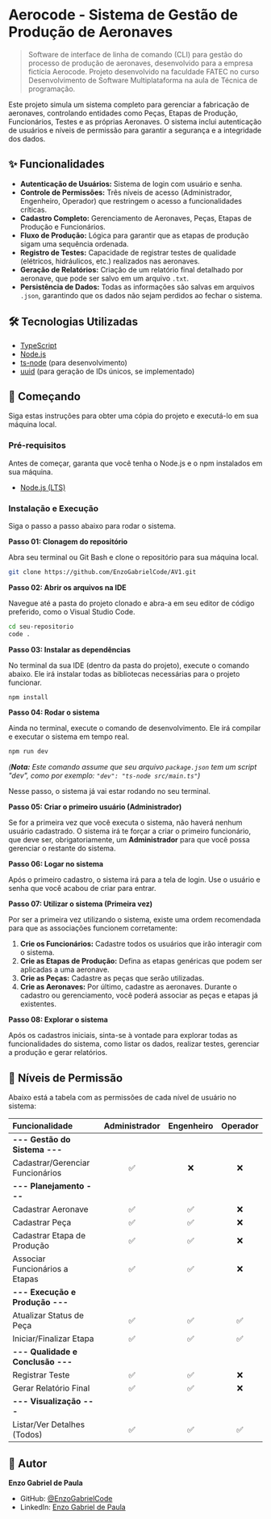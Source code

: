 # Aerocode - Sistema de Gestão de Produção de Aeronaves

> Software de interface de linha de comando (CLI) para gestão do processo de produção de aeronaves, desenvolvido para a empresa fictícia Aerocode.
> Projeto desenvolvido na faculdade FATEC no curso Desenvolvimento de Software Multiplataforma na aula de Técnica de programação.

Este projeto simula um sistema completo para gerenciar a fabricação de aeronaves, controlando entidades como Peças, Etapas de Produção, Funcionários, Testes e as próprias Aeronaves. O sistema inclui autenticação de usuários e níveis de permissão para garantir a segurança e a integridade dos dados.

## ✨ Funcionalidades

* **Autenticação de Usuários:** Sistema de login com usuário e senha.
* **Controle de Permissões:** Três níveis de acesso (Administrador, Engenheiro, Operador) que restringem o acesso a funcionalidades críticas.
* **Cadastro Completo:** Gerenciamento de Aeronaves, Peças, Etapas de Produção e Funcionários.
* **Fluxo de Produção:** Lógica para garantir que as etapas de produção sigam uma sequência ordenada.
* **Registro de Testes:** Capacidade de registrar testes de qualidade (elétricos, hidráulicos, etc.) realizados nas aeronaves.
* **Geração de Relatórios:** Criação de um relatório final detalhado por aeronave, que pode ser salvo em um arquivo `.txt`.
* **Persistência de Dados:** Todas as informações são salvas em arquivos `.json`, garantindo que os dados não sejam perdidos ao fechar o sistema.

## 🛠️ Tecnologias Utilizadas

* [TypeScript](https://www.typescriptlang.org/)
* [Node.js](https://nodejs.org/)
* [ts-node](https://www.npmjs.com/package/ts-node) (para desenvolvimento)
* [uuid](https://www.npmjs.com/package/uuid) (para geração de IDs únicos, se implementado)

## 🚀 Começando

Siga estas instruções para obter uma cópia do projeto e executá-lo em sua máquina local.

### Pré-requisitos

Antes de começar, garanta que você tenha o Node.js e o npm instalados em sua máquina.

* [Node.js (LTS)](https://nodejs.org/)

### Instalação e Execução

Siga o passo a passo abaixo para rodar o sistema.

**Passo 01: Clonagem do repositório**

Abra seu terminal ou Git Bash e clone o repositório para sua máquina local.

```sh
git clone https://github.com/EnzoGabrielCode/AV1.git
````

**Passo 02: Abrir os arquivos na IDE**

Navegue até a pasta do projeto clonado e abra-a em seu editor de código preferido, como o Visual Studio Code.

```sh
cd seu-repositorio
code .
```

**Passo 03: Instalar as dependências**

No terminal da sua IDE (dentro da pasta do projeto), execute o comando abaixo. Ele irá instalar todas as bibliotecas necessárias para o projeto funcionar.

```sh
npm install
```

**Passo 04: Rodar o sistema**

Ainda no terminal, execute o comando de desenvolvimento. Ele irá compilar e executar o sistema em tempo real.

```sh
npm run dev
```

*(**Nota:** Este comando assume que seu arquivo `package.json` tem um script "dev", como por exemplo: `"dev": "ts-node src/main.ts"`)*

Nesse passo, o sistema já vai estar rodando no seu terminal.

**Passo 05: Criar o primeiro usuário (Administrador)**

Se for a primeira vez que você executa o sistema, não haverá nenhum usuário cadastrado. O sistema irá te forçar a criar o primeiro funcionário, que deve ser, obrigatoriamente, um **Administrador** para que você possa gerenciar o restante do sistema.

**Passo 06: Logar no sistema**

Após o primeiro cadastro, o sistema irá para a tela de login. Use o usuário e senha que você acabou de criar para entrar.

**Passo 07: Utilizar o sistema (Primeira vez)**

Por ser a primeira vez utilizando o sistema, existe uma ordem recomendada para que as associações funcionem corretamente:

1.  **Crie os Funcionários:** Cadastre todos os usuários que irão interagir com o sistema.
2.  **Crie as Etapas de Produção:** Defina as etapas genéricas que podem ser aplicadas a uma aeronave.
3.  **Crie as Peças:** Cadastre as peças que serão utilizadas.
4.  **Crie as Aeronaves:** Por último, cadastre as aeronaves. Durante o cadastro ou gerenciamento, você poderá associar as peças e etapas já existentes.

**Passo 08: Explorar o sistema**

Após os cadastros iniciais, sinta-se à vontade para explorar todas as funcionalidades do sistema, como listar os dados, realizar testes, gerenciar a produção e gerar relatórios.

## 🔑 Níveis de Permissão

Abaixo está a tabela com as permissões de cada nível de usuário no sistema:

| Funcionalidade | Administrador | Engenheiro | Operador |
| :--- | :---: | :---: | :---: |
| **--- Gestão do Sistema ---** | | | |
| Cadastrar/Gerenciar Funcionários | ✅ | ❌ | ❌ |
| **--- Planejamento ---** | | | |
| Cadastrar Aeronave | ✅ | ✅ | ❌ |
| Cadastrar Peça | ✅ | ✅ | ❌ |
| Cadastrar Etapa de Produção | ✅ | ✅ | ❌ |
| Associar Funcionários a Etapas | ✅ | ✅ | ❌ |
| **--- Execução e Produção ---** | | | |
| Atualizar Status de Peça | ✅ | ✅ | ✅ |
| Iniciar/Finalizar Etapa | ✅ | ✅ | ✅ |
| **--- Qualidade e Conclusão ---** | | | |
| Registrar Teste | ✅ | ✅ | ❌ |
| Gerar Relatório Final | ✅ | ✅ | ❌ |
| **--- Visualização ---** | | | |
| Listar/Ver Detalhes (Todos) | ✅ | ✅ | ✅ |

## 👤 Autor

**Enzo Gabriel de Paula**

  * GitHub: [@EnzoGabrielCode](https://www.google.com/search?q=https://github.com/EnzoGabrielCode)
  * LinkedIn: [Enzo Gabriel de Paula](https://www.google.com/search?q=https://www.linkedin.com/in/enzo-gabriel-de-paula-8795a8332)
